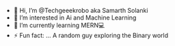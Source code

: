 - 👋 Hi, I’m @Techgeeekrobo aka Samarth Solanki
- 👀 I’m interested in Ai and Machine Learning
- 🌱 I’m currently learning MERN💻
- ⚡ Fun fact: ... A random guy exploring the Binary world

<!---
Techgeeekrobo/Techgeeekrobo is a ✨ special ✨ repository because its `README.md` (this file) appears on your GitHub profile.
You can click the Preview link to take a look at your changes.
--->
